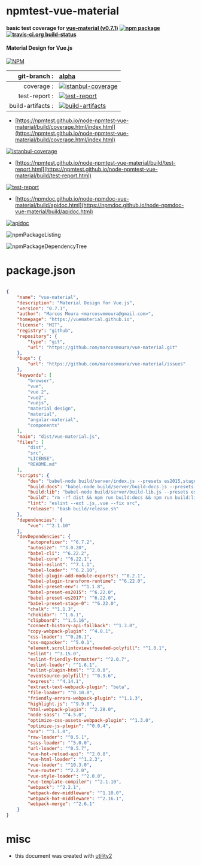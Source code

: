 # npmtest-vue-material

#### basic test coverage for  [vue-material (v0.7.1)](https://vuematerial.github.io)  [![npm package](https://img.shields.io/npm/v/npmtest-vue-material.svg?style=flat-square)](https://www.npmjs.org/package/npmtest-vue-material) [![travis-ci.org build-status](https://api.travis-ci.org/npmtest/node-npmtest-vue-material.svg)](https://travis-ci.org/npmtest/node-npmtest-vue-material)

#### Material Design for Vue.js

[![NPM](https://nodei.co/npm/vue-material.png?downloads=true&downloadRank=true&stars=true)](https://www.npmjs.com/package/vue-material)

| git-branch : | [alpha](https://github.com/npmtest/node-npmtest-vue-material/tree/alpha)|
|--:|:--|
| coverage : | [![istanbul-coverage](https://npmtest.github.io/node-npmtest-vue-material/build/coverage.badge.svg)](https://npmtest.github.io/node-npmtest-vue-material/build/coverage.html/index.html)|
| test-report : | [![test-report](https://npmtest.github.io/node-npmtest-vue-material/build/test-report.badge.svg)](https://npmtest.github.io/node-npmtest-vue-material/build/test-report.html)|
| build-artifacts : | [![build-artifacts](https://npmtest.github.io/node-npmtest-vue-material/glyphicons_144_folder_open.png)](https://github.com/npmtest/node-npmtest-vue-material/tree/gh-pages/build)|

- [https://npmtest.github.io/node-npmtest-vue-material/build/coverage.html/index.html](https://npmtest.github.io/node-npmtest-vue-material/build/coverage.html/index.html)

[![istanbul-coverage](https://npmtest.github.io/node-npmtest-vue-material/build/screenCapture.buildCi.browser.%252Ftmp%252Fbuild%252Fcoverage.lib.html.png)](https://npmtest.github.io/node-npmtest-vue-material/build/coverage.html/index.html)

- [https://npmtest.github.io/node-npmtest-vue-material/build/test-report.html](https://npmtest.github.io/node-npmtest-vue-material/build/test-report.html)

[![test-report](https://npmtest.github.io/node-npmtest-vue-material/build/screenCapture.buildCi.browser.%252Ftmp%252Fbuild%252Ftest-report.html.png)](https://npmtest.github.io/node-npmtest-vue-material/build/test-report.html)

- [https://npmdoc.github.io/node-npmdoc-vue-material/build/apidoc.html](https://npmdoc.github.io/node-npmdoc-vue-material/build/apidoc.html)

[![apidoc](https://npmdoc.github.io/node-npmdoc-vue-material/build/screenCapture.buildCi.browser.%252Ftmp%252Fbuild%252Fapidoc.html.png)](https://npmdoc.github.io/node-npmdoc-vue-material/build/apidoc.html)

![npmPackageListing](https://npmtest.github.io/node-npmtest-vue-material/build/screenCapture.npmPackageListing.svg)

![npmPackageDependencyTree](https://npmtest.github.io/node-npmtest-vue-material/build/screenCapture.npmPackageDependencyTree.svg)



# package.json

```json

{
    "name": "vue-material",
    "description": "Material Design for Vue.js",
    "version": "0.7.1",
    "author": "Marcos Moura <marcosvmmoura@gmail.com>",
    "homepage": "https://vuematerial.github.io",
    "license": "MIT",
    "registry": "github",
    "repository": {
        "type": "git",
        "url": "https://github.com/marcosmoura/vue-material.git"
    },
    "bugs": {
        "url": "https://github.com/marcosmoura/vue-material/issues"
    },
    "keywords": [
        "browser",
        "vue",
        "vue 2",
        "vue2",
        "vuejs",
        "material design",
        "material",
        "angular-material",
        "components"
    ],
    "main": "dist/vue-material.js",
    "files": [
        "dist",
        "src",
        "LICENSE",
        "README.md"
    ],
    "scripts": {
        "dev": "babel-node build/server/index.js --presets es2015,stage-0",
        "build:docs": "babel-node build/server/build-docs.js --presets es2015,stage-0",
        "build:lib": "babel-node build/server/build-lib.js --presets es2015,stage-0",
        "build": "rm -rf dist && npm run build:docs && npm run build:lib",
        "lint": "eslint --ext .js,.vue --fix src",
        "release": "bash build/release.sh"
    },
    "dependencies": {
        "vue": "^2.1.10"
    },
    "devDependencies": {
        "autoprefixer": "^6.7.2",
        "autosize": "^3.0.20",
        "babel-cli": "^6.22.2",
        "babel-core": "^6.22.1",
        "babel-eslint": "^7.1.1",
        "babel-loader": "^6.2.10",
        "babel-plugin-add-module-exports": "^0.2.1",
        "babel-plugin-transform-runtime": "^6.22.0",
        "babel-preset-env": "^1.1.8",
        "babel-preset-es2015": "^6.22.0",
        "babel-preset-es2017": "^6.22.0",
        "babel-preset-stage-0": "^6.22.0",
        "chalk": "^1.1.3",
        "chokidar": "^1.6.1",
        "clipboard": "^1.5.16",
        "connect-history-api-fallback": "^1.3.0",
        "copy-webpack-plugin": "^4.0.1",
        "css-loader": "^0.26.1",
        "css-mqpacker": "^5.0.1",
        "element.scrollintoviewifneeded-polyfill": "^1.0.1",
        "eslint": "^3.15.0",
        "eslint-friendly-formatter": "^2.0.7",
        "eslint-loader": "^1.6.1",
        "eslint-plugin-html": "^2.0.0",
        "eventsource-polyfill": "^0.9.6",
        "express": "^4.14.1",
        "extract-text-webpack-plugin": "beta",
        "file-loader": "^0.10.0",
        "friendly-errors-webpack-plugin": "^1.1.3",
        "highlight.js": "^9.9.0",
        "html-webpack-plugin": "^2.28.0",
        "node-sass": "^4.5.0",
        "optimize-css-assets-webpack-plugin": "^1.3.0",
        "optimize-js-plugin": "^0.0.4",
        "ora": "^1.1.0",
        "raw-loader": "^0.5.1",
        "sass-loader": "^5.0.0",
        "url-loader": "^0.5.7",
        "vue-hot-reload-api": "^2.0.8",
        "vue-html-loader": "^1.2.3",
        "vue-loader": "^10.3.0",
        "vue-router": "^2.2.0",
        "vue-style-loader": "^2.0.0",
        "vue-template-compiler": "^2.1.10",
        "webpack": "^2.2.1",
        "webpack-dev-middleware": "^1.10.0",
        "webpack-hot-middleware": "^2.16.1",
        "webpack-merge": "^2.6.1"
    }
}
```



# misc
- this document was created with [utility2](https://github.com/kaizhu256/node-utility2)
